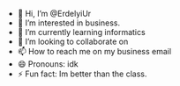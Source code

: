 - 👋 Hi, I’m @ErdelyiUr
- 👀 I’m interested in business.
- 🌱 I’m currently learning informatics
- 💞️ I’m looking to collaborate on 
- 📫 How to reach me on my business email
- 😄 Pronouns: idk
- ⚡ Fun fact: Im better than the class.

<!---
ErdelyiUr/ErdelyiUr is a ✨ special ✨ repository because its `README.md` (this file) appears on your GitHub profile.
You can click the Preview link to take a look at your changes.
--->
